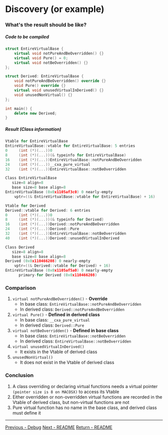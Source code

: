 # Discovery (or example)

### What's the result should be like?

##### Code to be compiled

```cpp
struct EntireVirtualBase { 
	virtual void notPureAndBeOverridden() {}
	virtual void Pure() = 0;
	virtual void notBeOverridden() {}
};

struct Derived: EntireVirtualBase { 
	void notPureAndBeOverridden() override {}
	void Pure() override {}
	virtual void unusedVirtualInDerived() {}
	void unusedNonVirtual() {}
};

int main() {
	delete new Derived;
}
```

##### Result (Class information)

```cpp
Vtable for EntireVirtualBase
EntireVirtualBase::vtable for EntireVirtualBase: 5 entries
0     (int (*)(...))0
8     (int (*)(...))(& typeinfo for EntireVirtualBase)
16    (int (*)(...))EntireVirtualBase::notPureAndBeOverridden
24    (int (*)(...))__cxa_pure_virtual
32    (int (*)(...))EntireVirtualBase::notBeOverridden

Class EntireVirtualBase
   size=8 align=8
   base size=8 base align=8
EntireVirtualBase (0x0x1105af3c0) 0 nearly-empty
    vptr=((& EntireVirtualBase::vtable for EntireVirtualBase) + 16)

Vtable for Derived
Derived::vtable for Derived: 6 entries
0     (int (*)(...))0
8     (int (*)(...))(& typeinfo for Derived)
16    (int (*)(...))Derived::notPureAndBeOverridden
24    (int (*)(...))Derived::Pure
32    (int (*)(...))EntireVirtualBase::notBeOverridden
40    (int (*)(...))Derived::unusedVirtualInDerived

Class Derived
   size=8 align=8
   base size=8 base align=8
Derived (0x0x110466208) 0 nearly-empty
    vptr=((& Derived::vtable for Derived) + 16)
EntireVirtualBase (0x0x1105af5a0) 0 nearly-empty
      primary-for Derived (0x0x110466208)
```


### Comparison

1. `virtual notPureAndBeOverridden()` - **Override**
	- In base class: `EntireVirtualBase::notPureAndBeOverridden`
	- In derived class: `Derived::notPureAndBeOverridden`
2. `virtual Pure()` - **Defined in derived class**
	- In base class: `__cxa_pure_virtual`
	- In derived class: `Derived::Pure`
3. `virtual notBeOverridden()` - **Defined in base class**
	- In base class: `EntireVirtualBase::notBeOverridden`
	- In derived class: `EntireVirtualBase::notBeOverridden`
4. `virtual unusedVirtualInDerived()`
	- It exists in the Vtable of derived class
5. `unusedNonVirtual()`
	- It does not exist in the Vtable of derived class

### Conclusion

1. A class overriding or declaring virtual functions needs a virtual pointer `(pointer size is 8 on MACOSX)` to access its Vtable
2. Either overridden or non-overridden virtual functions are recorded in the Vtable of derived class, but non-virtual functions are not
3. Pure virtual function has no name in the base class, and derived class must define it

----
[Previous - Debug](./Debug.md)
[Next - README](./README.md)
[Return - README](./README.md)